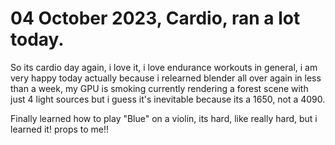 # 04 October 2023, Cardio, ran a lot today.

So its cardio day again, i love it, i love endurance workouts in general, i am very happy today actually because i relearned blender all over again in less than a week, my GPU is smoking currently rendering a forest scene with just 4 light sources but i guess it's inevitable because its a 1650, not a 4090. 

Finally learned how to play "Blue" on a violin, its hard, like really hard, but i learned it! props to me!!

